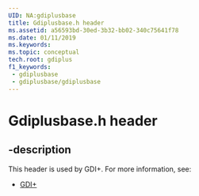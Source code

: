 ```yaml
---
UID: NA:gdiplusbase
title: Gdiplusbase.h header
ms.assetid: a56593bd-30ed-3b32-bb02-340c75641f78
ms.date: 01/11/2019
ms.keywords: 
ms.topic: conceptual
tech.root: gdiplus
f1_keywords:
 - gdiplusbase
 - gdiplusbase/gdiplusbase
---
```


# Gdiplusbase.h header


## -description

This header is used by GDI+. For more information, see:

- [GDI+](../_gdiplus/index.md)

